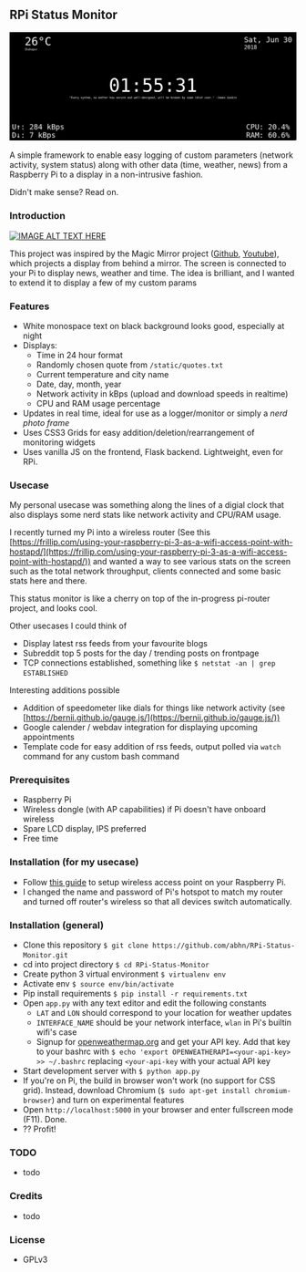 ## RPi Status Monitor

![Alt text](/tmp/monitor.png?raw=true "monitoring screen")

A simple framework to enable easy logging of custom parameters (network activity, system status) along with other data (time, weather, news) from a Raspberry Pi to a display in a non-intrusive fashion. 

Didn't make sense? Read on.


### Introduction
[![IMAGE ALT TEXT HERE](https://img.youtube.com/vi/fkVBAcvbrjU/0.jpg)](https://www.youtube.com/watch?v=fkVBAcvbrjU) 

This project was inspired by the Magic Mirror project ([Github](https://github.com/HackerShackOfficial/Smart-Mirror), [Youtube](https://www.youtube.com/watch?v=fkVBAcvbrjU)), which projects a display from behind a mirror. The screen is connected to your Pi to display news, weather and time. The idea is brilliant, and I wanted to extend it to display a few of my custom params


### Features
- White monospace text on black background looks good, especially at night
- Displays:
    - Time in 24 hour format
    - Randomly chosen quote from `/static/quotes.txt`
    - Current temperature and city name
    - Date, day, month, year
    - Network activity in kBps (upload and download speeds in realtime)
    - CPU and RAM usage percentage
- Updates in real time, ideal for use as a logger/monitor or simply a _nerd photo frame_
- Uses CSS3 Grids for easy addition/deletion/rearrangement of monitoring widgets
- Uses vanilla JS on the frontend, Flask backend. Lightweight, even for RPi.


### Usecase
My personal usecase was something along the lines of a digial clock that also displays some nerd stats like network activity and CPU/RAM usage. 

I recently turned my Pi into a wireless router (See this [https://frillip.com/using-your-raspberry-pi-3-as-a-wifi-access-point-with-hostapd/](https://frillip.com/using-your-raspberry-pi-3-as-a-wifi-access-point-with-hostapd/)) and wanted a way to see various stats on the screen such as the total network throughput, clients connected and some basic stats here and there.

This status monitor is like a cherry on top of the in-progress pi-router project, and looks cool.

Other usecases I could think of
- Display latest rss feeds from your favourite blogs
- Subreddit top 5 posts for the day / trending posts on frontpage
- TCP connections established, something like `$ netstat -an | grep ESTABLISHED`

Interesting additions possible
- Addition of speedometer like dials for things like network activity (see [https://bernii.github.io/gauge.js/](https://bernii.github.io/gauge.js/))
- Google calender / webdav integration for displaying upcoming appointments
- Template code for easy addition of rss feeds, output polled via `watch` command for any custom bash command

### Prerequisites
- Raspberry Pi
- Wireless dongle (with AP capabilities) if Pi doesn't have onboard wireless
- Spare LCD display, IPS preferred
- Free time


### Installation (for my usecase)
- Follow [this guide](https://frillip.com/using-your-raspberry-pi-3-as-a-wifi-access-point-with-hostapd/) to setup wireless access point on your Raspberry Pi.
- I changed the name and password of Pi's hotspot to match my router and turned off router's wireless so that all devices switch automatically.


### Installation (general)
- Clone this repository `$ git clone https://github.com/abhn/RPi-Status-Monitor.git`
- cd into project directory `$ cd RPi-Status-Monitor`
- Create python 3 virtual environment `$ virtualenv env`
- Activate env `$ source env/bin/activate`
- Pip install requirements `$ pip install -r requirements.txt`
- Open `app.py` with any text editor and edit the following constants
    - `LAT` and `LON` should correspond to your location for weather updates
    - `INTERFACE_NAME` should be your network interface, `wlan` in Pi's builtin wifi's case
    - Signup for [openweathermap.org](https://openweathermap.org) and get your API key. Add that key to your bashrc with `$ echo 'export OPENWEATHERAPI=<your-api-key> >> ~/.bashrc` replacing `<your-api-key` with your actual API key
- Start development server with `$ python app.py`
- If you're on Pi, the build in browser won't work (no support for CSS grid). Instead, download Chromium (`$ sudo apt-get install chromium-browser`) and turn on experimental features
- Open `http://localhost:5000` in your browser and enter fullscreen mode (F11). Done.
- ?? Profit! 

### TODO
- todo

### Credits
- todo

### License
- GPLv3


